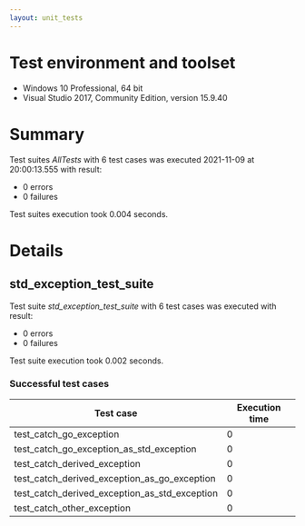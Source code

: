 ```yaml
---
layout: unit_tests
---
```


# Test environment and toolset 

* Windows 10 Professional, 64 bit
* Visual Studio 2017, Community Edition, version 15.9.40

# Summary

Test suites *AllTests* with 6 test cases was executed 2021-11-09 at 20:00:13.555 with result:

* 0 errors
* 0 failures

Test suites execution took 0.004 seconds.

# Details

## std_exception_test_suite

Test suite *std_exception_test_suite* with 6 test cases was executed with result:

* 0 errors
* 0 failures

Test suite execution took 0.002 seconds.

### Successful test cases

Test case|Execution time
-|-
test_catch_go_exception | 0
test_catch_go_exception_as_std_exception | 0
test_catch_derived_exception | 0
test_catch_derived_exception_as_go_exception | 0
test_catch_derived_exception_as_std_exception | 0
test_catch_other_exception | 0
